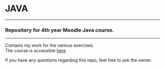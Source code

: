 # JAVA #
---
### Repository for 4th year Moodle Java course. ###
- - - -
Contains my work for the various exercises.   
The course is accessible [here](https://moodle.insa-toulouse.fr/course/view.php?id=1230)   

If you have any questions regarding this repo, feel free to ask the owner.  
